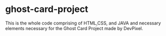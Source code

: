 # ghost-card-project
This is the whole code comprising of HTML,CSS, and JAVA and necessary elements necessary for the Ghost Card Project made by DevPixel.
